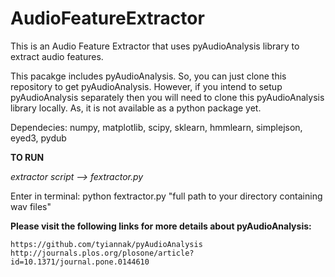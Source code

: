 # AudioFeatureExtractor
  This is an Audio Feature Extractor that uses pyAudioAnalysis library to extract audio features.
  
  This pacakge includes pyAudioAnalysis. So, you can just clone this repository to get pyAudioAnalysis.
  However, if you intend to setup pyAudioAnalysis separately then you will need to clone this pyAudioAnalysis library locally.    As, it is not available as a python package yet.

Dependecies: numpy, matplotlib, scipy, sklearn, hmmlearn, simplejson, eyed3, pydub

**TO RUN**

  *extractor script --> fextractor.py*
  
  Enter in terminal: python fextractor.py "full path to your directory containing wav files"
  
**Please visit the following links for more details about pyAudioAnalysis:**

	https://github.com/tyiannak/pyAudioAnalysis
	http://journals.plos.org/plosone/article?id=10.1371/journal.pone.0144610

